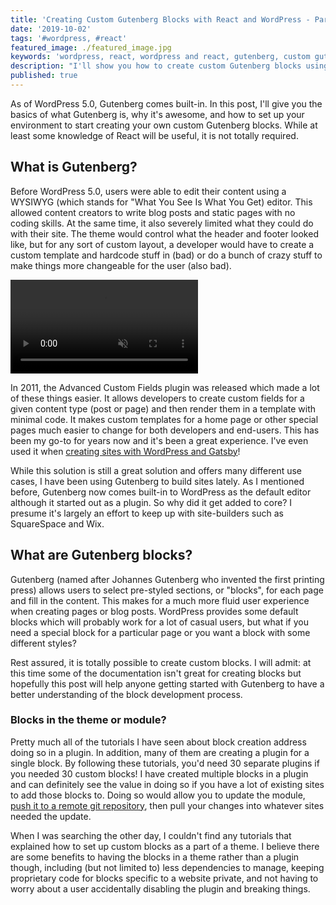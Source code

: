 ```yaml
---
title: 'Creating Custom Gutenberg Blocks with React and WordPress - Part 1'
date: '2019-10-02'
tags: '#wordpress, #react'
featured_image: ./featured_image.jpg
keywords: 'wordpress, react, wordpress and react, gutenberg, custom gutenberg block'
description: "I'll show you how to create custom Gutenberg blocks using WordPress and React. This post will cover the basics and a simple setup to start developing."
published: true
---
```


As of WordPress 5.0, Gutenberg comes built-in. In this post, I'll give you the basics of what Gutenberg is, why it's awesome, and how to set up your environment to start creating your own custom Gutenberg blocks. While at least some knowledge of React will be useful, it is not totally required.

## What is Gutenberg?

Before WordPress 5.0, users were able to edit their content using a WYSIWYG (which stands for "What You See Is What You Get) editor. This allowed content creators to write blog posts and static pages with no coding skills. At the same time, it also severely limited what they could do with their site. The theme would control what the header and footer looked like, but for any sort of custom layout, a developer would have to create a custom template and hardcode stuff in (bad) or do a bunch of crazy stuff to make things more changeable for the user (also bad).

<video src="https://media.giphy.com/media/xkmQfH1TB0dLW/giphy.mp4" playsinline autoplay loop muted playsinline></video>

In 2011, the Advanced Custom Fields plugin was released which made a lot of these things easier. It allows developers to create custom fields for a given content type (post or page) and then render them in a template with minimal code. It makes custom templates for a home page or other special pages much easier to change for both developers and end-users. This has been my go-to for years now and it's been a great experience. I've even used it when [creating sites with WordPress and Gatsby](/blog/how-to-build-a-blog-with-wordpress-and-gatsby-part-1)!

While this solution is still a great solution and offers many different use cases, I have been using Gutenberg to build sites lately. As I mentioned before, Gutenberg now comes built-in to WordPress as the default editor although it started out as a plugin. So why did it get added to core? I presume it's largely an effort to keep up with site-builders such as SquareSpace and Wix.

## What are Gutenberg blocks?

Gutenberg (named after Johannes Gutenberg who invented the first printing press) allows users to select pre-styled sections, or "blocks", for each page and fill in the content. This makes for a much more fluid user experience when creating pages or blog posts. WordPress provides some default blocks which will probably work for a lot of casual users, but what if you need a special block for a particular page or you want a block with some different styles?

Rest assured, it is totally possible to create custom blocks. I will admit: at this time some of the documentation isn't great for creating blocks but hopefully this post will help anyone getting started with Gutenberg to have a better understanding of the block development process.

### Blocks in the theme or module?

Pretty much all of the tutorials I have seen about block creation address doing so in a plugin. In addition, many of them are creating a plugin for a single block. By following these tutorials, you'd need 30 separate plugins if you needed 30 custom blocks! I have created multiple blocks in a plugin and can definitely see the value in doing so if you have a lot of existing sites to add those blocks to. Doing so would allow you to update the module, [push it to a remote git repository](/blog/take-snapshots-of-your-project-with-git), then pull your changes into whatever sites needed the update.

When I was searching the other day, I couldn't find any tutorials that explained how to set up custom blocks as a part of a theme. I believe there are some benefits to having the blocks in a theme rather than a plugin though, including (but not limited to) less dependencies to manage, keeping proprietary code for blocks specific to a website private, and not having to worry about a user accidentally disabling the plugin and breaking things.

